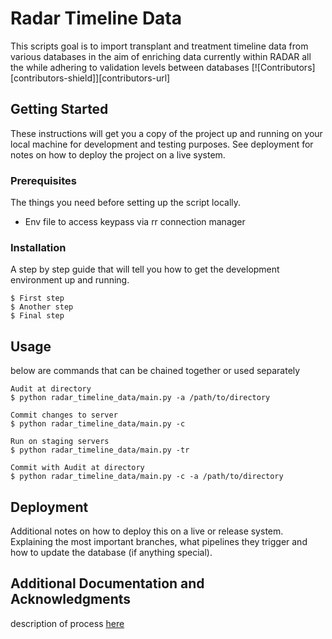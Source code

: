 # Radar Timeline Data

This scripts goal is to import transplant and treatment timeline data from various databases in the aim of enriching 
data currently within RADAR all the while adhering to validation levels between databases
[![Contributors][contributors-shield]][contributors-url]
## Getting Started

These instructions will get you a copy of the project up and running on your local machine for development and testing purposes. See deployment for notes on how to deploy the project on a live system.

### Prerequisites

The things you need before setting up the script locally.

* Env file to access keypass via rr connection manager 


### Installation

A step by step guide that will tell you how to get the development environment up and running.

```
$ First step
$ Another step
$ Final step
```

## Usage

below are commands that can be chained together or used separately

```
Audit at directory
$ python radar_timeline_data/main.py -a /path/to/directory

Commit changes to server
$ python radar_timeline_data/main.py -c

Run on staging servers
$ python radar_timeline_data/main.py -tr

Commit with Audit at directory
$ python radar_timeline_data/main.py -c -a /path/to/directory
```

## Deployment

Additional notes on how to deploy this on a live or release system. Explaining the most important branches, what pipelines they trigger and how to update the database (if anything special).

## Additional Documentation and Acknowledgments
description of process [here](notes/process.md)

